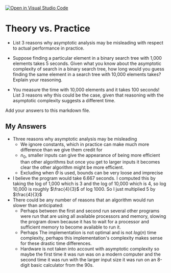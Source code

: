 [![Open in Visual Studio Code](https://classroom.github.com/assets/open-in-vscode-718a45dd9cf7e7f842a935f5ebbe5719a5e09af4491e668f4dbf3b35d5cca122.svg)](https://classroom.github.com/online_ide?assignment_repo_id=12027493&assignment_repo_type=AssignmentRepo)
# Theory vs. Practice

- List 3 reasons why asymptotic analysis may be misleading with respect to
  actual performance in practice.

- Suppose finding a particular element in a binary search tree with 1,000
  elements takes 5 seconds. Given what you know about the asymptotic complexity
  of search in a binary search tree, how long would you guess finding the same
  element in a search tree with 10,000 elements takes? Explain your reasoning.

- You measure the time with 10,000 elements and it takes 100 seconds! List 3
  reasons why this could be the case, given that reasoning with the asymptotic
  complexity suggests a different time.

Add your answers to this markdown file.

## My Answers
- Three reasons why asymptotic analysis may be misleading
  - We ignore constants, which in practice can make much more difference than we give them credit for
  - $n_0$, smaller inputs can give the appearance of being more efficient than other algorithms but once you get to larger inputs it becomes clear the other algorithm might be more efficient.
  - Excluding when $\Theta$ is used, bounds can be very loose and imprecise
- I believe the program would take 6.667 seconds. I computed this by taking the log of 1,000 which is 3 and the log of 10,000 which is 4, so log 10,000 is roughly $\frac{4}{3}$ of log 1000. So I just multiplied 5 by $\frac{4}{3}$
- There could be any number of reasons that an algorithm would run slower than anticipated:
  - Perhaps between the first and second run several other programs were run that are using all available processors and memory, slowing the program down because it has to wait for a processor and sufficient memory to become available to run it.
  - Perhaps The implementation is not optimal and is not $log(n)$ time complexity, perhaps this implementation's complexity makes sense for these drastic time differences.
  - Hardware is not taken into account with asymptotic complexity so maybe the first time it was run was on a modern computer and the second time it was run with the larger input size it was run on an 8-digit basic calculator from the 90s.
